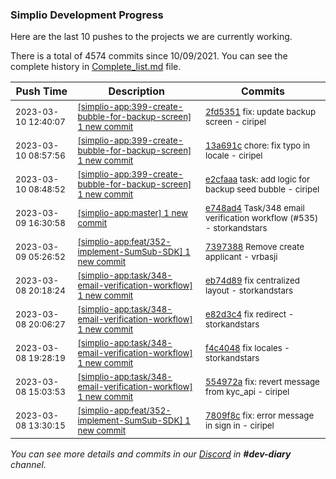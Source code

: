 
### Simplio Development Progress

Here are the last 10 pushes to the projects we are currently working.

There is a total of 4574 commits since 10/09/2021. You can see the complete history in
 [Complete_list.md](Complete_list.md) file.

| Push Time | Description | Commits |
| --- | --- | --- |
| <sub>2023-03-10 12:40:07</sub> | <sub>[[simplio-app:399\-create\-bubble\-for\-backup\-screen] 1 new commit](https://github.com/SimplioOfficial/simplio-app/commit/2fd535137917d0df5990ec983365f05ea6753114)</sub> | <sub>[2fd5351](https://github.com/SimplioOfficial/simplio-app/commit/2fd535137917d0df5990ec983365f05ea6753114) fix: update backup screen - ciripel</sub> |
| <sub>2023-03-10 08:57:56</sub> | <sub>[[simplio-app:399\-create\-bubble\-for\-backup\-screen] 1 new commit](https://github.com/SimplioOfficial/simplio-app/commit/13a691c35e04de4ae4321d8324a30089b706c5af)</sub> | <sub>[13a691c](https://github.com/SimplioOfficial/simplio-app/commit/13a691c35e04de4ae4321d8324a30089b706c5af) chore: fix typo in  locale - ciripel</sub> |
| <sub>2023-03-10 08:48:52</sub> | <sub>[[simplio-app:399\-create\-bubble\-for\-backup\-screen] 1 new commit](https://github.com/SimplioOfficial/simplio-app/commit/e2cfaaa71568b2696fbf6731516b437402cfa76c)</sub> | <sub>[e2cfaaa](https://github.com/SimplioOfficial/simplio-app/commit/e2cfaaa71568b2696fbf6731516b437402cfa76c) task: add logic for backup seed bubble - ciripel</sub> |
| <sub>2023-03-09 16:30:58</sub> | <sub>[[simplio-app:master] 1 new commit](https://github.com/SimplioOfficial/simplio-app/commit/e748ad4e4ae78c1125cc120fcbc373dadb825abd)</sub> | <sub>[e748ad4](https://github.com/SimplioOfficial/simplio-app/commit/e748ad4e4ae78c1125cc120fcbc373dadb825abd) Task/348 email verification workflow (#535) - storkandstars</sub> |
| <sub>2023-03-09 05:26:52</sub> | <sub>[[simplio-app:feat/352\-implement\-SumSub\-SDK] 1 new commit](https://github.com/SimplioOfficial/simplio-app/commit/73973882a7083ac18c97c529d85217a19185b9f7)</sub> | <sub>[7397388](https://github.com/SimplioOfficial/simplio-app/commit/73973882a7083ac18c97c529d85217a19185b9f7) Remove create applicant - vrbasji</sub> |
| <sub>2023-03-08 20:18:24</sub> | <sub>[[simplio-app:task/348\-email\-verification\-workflow] 1 new commit](https://github.com/SimplioOfficial/simplio-app/commit/eb74d8920e5248dd02d514dbc11dbc87cec778d1)</sub> | <sub>[eb74d89](https://github.com/SimplioOfficial/simplio-app/commit/eb74d8920e5248dd02d514dbc11dbc87cec778d1) fix centralized layout - storkandstars</sub> |
| <sub>2023-03-08 20:06:27</sub> | <sub>[[simplio-app:task/348\-email\-verification\-workflow] 1 new commit](https://github.com/SimplioOfficial/simplio-app/commit/e82d3c4025b066cc3e327d34a1ed6e5a21531e1f)</sub> | <sub>[e82d3c4](https://github.com/SimplioOfficial/simplio-app/commit/e82d3c4025b066cc3e327d34a1ed6e5a21531e1f) fix redirect - storkandstars</sub> |
| <sub>2023-03-08 19:28:19</sub> | <sub>[[simplio-app:task/348\-email\-verification\-workflow] 1 new commit](https://github.com/SimplioOfficial/simplio-app/commit/f4c4048bad256b7945c1467b7fa543de3de14c2d)</sub> | <sub>[f4c4048](https://github.com/SimplioOfficial/simplio-app/commit/f4c4048bad256b7945c1467b7fa543de3de14c2d) fix locales - storkandstars</sub> |
| <sub>2023-03-08 15:03:53</sub> | <sub>[[simplio-app:task/348\-email\-verification\-workflow] 1 new commit](https://github.com/SimplioOfficial/simplio-app/commit/554972a62b61ecb86e703d164a2da2f58a126fe0)</sub> | <sub>[554972a](https://github.com/SimplioOfficial/simplio-app/commit/554972a62b61ecb86e703d164a2da2f58a126fe0) fix: revert message from kyc_api - ciripel</sub> |
| <sub>2023-03-08 13:30:15</sub> | <sub>[[simplio-app:feat/352\-implement\-SumSub\-SDK] 1 new commit](https://github.com/SimplioOfficial/simplio-app/commit/7809f8c3c941b2a96d76fb6cf45c802ef8fbb0b3)</sub> | <sub>[7809f8c](https://github.com/SimplioOfficial/simplio-app/commit/7809f8c3c941b2a96d76fb6cf45c802ef8fbb0b3) fix: error message in sign in - ciripel</sub> |

_You can see more details and commits in our [Discord](https://discord.gg/aKhjuwZmdP) in **#dev-diary** channel._
